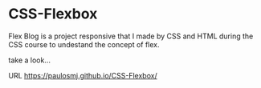 # CSS-Flexbox

Flex Blog is a project responsive that I made by CSS and HTML during the CSS course 
to undestand the concept of flex.

take a look...

URL https://paulosmj.github.io/CSS-Flexbox/

